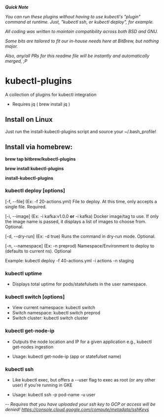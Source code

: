 **_Quick Note_**

*You can run these plugins without having to use kubectl's "plugin" command at runtime. Just, "kubectl ssh, or kubectl deploy", for example.*

*All coding was written to maintain compatibility across both BSD and GNU.*

*Some bits are tailored to fit our in-house needs here at BitBrew, but nothing major.*

*Also, any/all PRs for this readme file will be instantly and automatically merged, ;P*


# kubectl-plugins

A collection of plugins for kubectl integration
 - Requires jq ( brew install jq )

## Install on Linux
  Just run the install-kubectl-plugins script and source your ~/.bash_profile!
  
## Install via homebrew: 
  **brew tap bitbrew/kubectl-plugins**

  **brew install kubectl-plugins**

  **install-kubectl-plugins**


### kubectl deploy [options]
   [-f, --file] (Ex: -f 20-actions.yml) File to deploy. At this time, only accepts a single file. Required.
  
   [-i, --image] (Ex: -i kafka:v1.0.0 **or** -i kafka) Docker image/tag to use. If only the image name is passed, it displays a list of images to choose from. Optional.
  
   [-d, --dry-run] (Ex: -d true) Runs the command in dry-run mode. Optional.
  
   [-n, --namespace] (Ex: -n preprod) Namespace/Environment to deploy to (defaults to current ns). Optional
   
   Example: kubectl deploy -f 40-actions.yml -i actions -n staging


 ### kubectl uptime
  - Displays total uptime for pods/statefulsets in the user namespace.


 ### kubectl switch [options]
  - View current namespace: kubectl switch
  - Switch namespace: kubectl switch preprod
  - Switch cluster: kubectl switch cluster


 ### kubectl get-node-ip
  - Outputs the node location and IP for a given application e.g., kubectl get-nodes ingestion
  
  - Usage: kubectl get-node-ip (app or statefulset name)


 ### kubectl ssh
  - Like kubectl exec, but offers a --user flag to exec as root (or any other user) if you're running in GKE
  
  - Usage: kubectl ssh -p pod-name -u user
  
  -- *Requires that you have uploaded your ssh key to GCP or access will be denied! https://console.cloud.google.com/compute/metadata/sshKeys*
